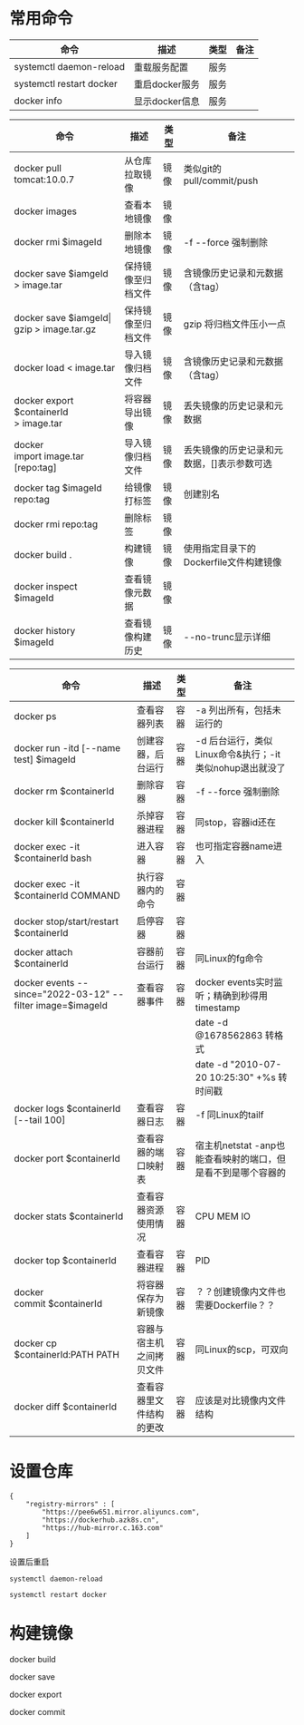 # 常用命令

| 命令                     | 描述           | 类型 | 备注 |
| ------------------------ | -------------- | ---- | ---- |
| systemctl daemon-reload  | 重载服务配置   | 服务 |      |
| systemctl restart docker | 重启docker服务 | 服务 |      |
| docker info              | 显示docker信息 | 服务 |      |

| 命令                                           | 描述               | 类型 | 备注                                       |
| ---------------------------------------------- | ------------------ | ---- | ------------------------------------------ |
| docker pull tomcat:10.0.7                      | 从仓库拉取镜像     | 镜像 | 类似git的pull/commit/push                  |
| docker images                                  | 查看本地镜像       | 镜像 |                                            |
| docker rmi $imageId                            | 删除本地镜像       | 镜像 | -f --force 强制删除                        |
| docker save $iamgeId > image.tar              | 保持镜像至归档文件 | 镜像 | 含镜像历史记录和元数据（含tag）            |
| docker save $iamgeId&#124; gzip > image.tar.gz | 保持镜像至归档文件 | 镜像 | gzip 将归档文件压小一点                    |
| docker load < image.tar                        | 导入镜像归档文件   | 镜像 | 含镜像历史记录和元数据（含tag）            |
| docker export $containerId > image.tar        | 将容器导出镜像     | 镜像 | 丢失镜像的历史记录和元数据                 |
| docker import image.tar [repo:tag]            | 导入镜像归档文件   | 镜像 | 丢失镜像的历史记录和元数据，[]表示参数可选 |
| docker tag $imageId repo:tag                   | 给镜像打标签       | 镜像 | 创建别名                                   |
| docker rmi repo:tag                            | 删除标签           | 镜像 |                                            |
| docker build .                                 | 构建镜像           | 镜像 | 使用指定目录下的Dockerfile文件构建镜像     |
| docker inspect $imageId                        | 查看镜像元数据     | 镜像 |                                            |
| docker history $imageId                        | 查看镜像构建历史   | 镜像 | --no-trunc显示详细                         |

| 命令                                                       | 描述                     | 类型 | 备注                                                         |
| ---------------------------------------------------------- | ------------------------ | ---- | ------------------------------------------------------------ |
| docker ps                                                  | 查看容器列表             | 容器 | -a 列出所有，包括未运行的                                    |
| docker run -itd [--name test] $imageId                   | 创建容器，后台运行       | 容器 | -d 后台运行，类似Linux命令&执行；-it 类似nohup退出就没了     |
| docker rm $containerId                                     | 删除容器                 | 容器 | -f --force 强制删除                                          |
| docker kill $containerId                                   | 杀掉容器进程             | 容器 | 同stop，容器id还在                                           |
| docker exec -it $containerId bash                          | 进入容器                 | 容器 | 也可指定容器name进入                                         |
| docker exec -it $containerId COMMAND                       | 执行容器内的命令         | 容器 |                                                              |
| docker stop/start/restart $containerId                     | 启停容器                 | 容器 |                                                              |
| docker attach $containerId                                 | 容器前台运行             | 容器 | 同Linux的fg命令                                              |
| docker events --since="2022-03-12" --filter image=$imageId | 查看容器事件             | 容器 | docker events实时监听；精确到秒得用timestamp                 |
|                                                            |                          |      | date -d @1678562863 转格式                                   |
|                                                            |                          |      | date -d "2010-07-20 10:25:30" +%s 转时间戳                   |
| docker logs $containerId [--tail 100]                     | 查看容器日志             | 容器 | -f 同Linux的tailf                                            |
| docker port $containerId                                   | 查看容器的端口映射表     | 容器 | 宿主机netstat -anp也能查看映射的端口，但是看不到是哪个容器的 |
| docker stats $containerId                                  | 查看容器资源使用情况     | 容器 | CPU MEM IO                                                   |
| docker top $containerId                                    | 查看容器进程             | 容器 | PID                                                          |
| docker commit $containerId                                | 将容器保存为新镜像       | 容器 | ？？创建镜像内文件也需要Dockerfile？？                       |
| docker cp $containerId:PATH PATH                           | 容器与宿主机之间拷贝文件 | 容器 | 同Linux的scp，可双向                                         |
| docker diff $containerId                                   | 查看容器里文件结构的更改 | 容器 | 应该是对比镜像内文件结构                                     |

# 设置仓库

```
{
    "registry-mirrors" : [
        "https://pee6w651.mirror.aliyuncs.com",
        "https://dockerhub.azk8s.cn",
        "https://hub-mirror.c.163.com"
    ]
}
```

设置后重启

`systemctl daemon-reload`

`systemctl restart docker`

# 构建镜像

docker build

docker save

docker export

docker commit
